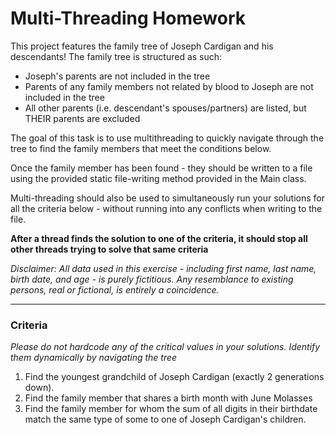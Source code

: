 # Multi-Threading Homework
This project features the family tree of Joseph Cardigan and his descendants! The family tree is structured as such:
* Joseph's parents are not included in the tree
* Parents of any family members not related by blood to Joseph are not included in the tree
* All other parents (i.e. descendant's spouses/partners) are listed, but THEIR parents are excluded

The goal of this task is to use multithreading to quickly navigate through the tree to find the family members that 
meet the conditions below.

Once the family member has been found - they should be written to a file using the provided static file-writing method
provided in the Main class.

Multi-threading should also be used to simultaneously run your solutions for all the criteria below - without running
into any conflicts when writing to the file.

__After a thread finds the solution to one of the criteria, it should stop all other threads trying to solve that same 
criteria__


*Disclaimer: All data used in this exercise - including first name, last name, birth date, and age - is purely fictitious. Any resemblance to existing persons, real or fictional, is entirely a coincidence.*

---
### Criteria
*Please do not hardcode any of the critical values in your solutions. Identify them dynamically by navigating the tree*

1. Find the youngest grandchild of Joseph Cardigan (exactly 2 generations down).
2. Find the family member that shares a birth month with June Molasses
3. Find the family member for whom the sum of all digits in their birthdate match the same type of some to one of 
Joseph Cardigan's children.
